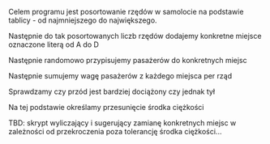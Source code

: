 Celem programu jest posortowanie rzędów w samolocie na podstawie tablicy - od najmniejszego do największego.

Następnie do tak posortowanych liczb rzędów dodajemy konkretne miejsce oznaczone literą od A do D

Następnie randomowo przypisujemy pasażerów do konkretnych miejsc

Następnie sumujemy wagę pasażerów z każdego miejsca per rząd

Sprawdzamy czy przód jest bardziej dociążony czy jednak tył

Na tej podstawie określamy przesunięcie środka ciężkości

TBD: skrypt wyliczający i sugerujący zamianę konkretnych miejsc w zależności od przekroczenia poza tolerancję środka ciężkości...
